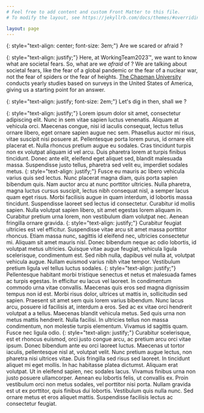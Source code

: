 ```yaml
---
# Feel free to add content and custom Front Matter to this file.
# To modify the layout, see https://jekyllrb.com/docs/themes/#overriding-theme-defaults

layout: page
---
```

{: style="text-align: center; font-size: 3em;"}
Are we scared or afraid ?

{: style="text-align: justify;"}
Here, at WorkingTeam2023™, we want to know what are societal fears. So, what are we *afraid* of ? We are talking about societal fears, like the fear of a global pandemic or the fear of a nuclear war, not the fear of spiders or the fear of heights. [The Chapman University](https://www.chapman.edu/wilkinson/research-centers/babbie-center/survey-american-fears.aspx) conducts yearly studies based on surveys in the United States of America, giving us a starting point for an answer. 

{: style="text-align: justify; font-size: 2em;"}
Let's dig in then, shall we ?

{: style="text-align: justify;"}
Lorem ipsum dolor sit amet, consectetur adipiscing elit. Nunc in sem vitae sapien luctus venenatis. Aliquam at vehicula orci. Maecenas congue, nisi id iaculis consequat, lectus tellus ornare libero, eget ornare sapien augue nec sem. Phasellus auctor mi risus, vitae suscipit nisi posuere at. Pellentesque porta lorem purus, id ornare elit placerat et. Nulla rhoncus pretium augue eu sodales. Cras tincidunt turpis non ex volutpat aliquam id vel arcu. Duis pharetra lorem at turpis finibus tincidunt. Donec ante elit, eleifend eget aliquet sed, blandit malesuada massa. Suspendisse justo tellus, pharetra sed velit eu, imperdiet sodales metus.
{: style="text-align: justify;"}
Fusce eu mauris ac libero vehicula varius quis sed lectus. Nunc placerat magna diam, quis porta sapien bibendum quis. Nam auctor arcu at nunc porttitor ultricies. Nulla pharetra, magna luctus cursus suscipit, lectus nibh consequat nisl, a semper lacus quam eget risus. Morbi facilisis augue in quam interdum, id lobortis massa tincidunt. Suspendisse laoreet sed lectus id consectetur. Curabitur id mollis sapien. Nulla volutpat sapien libero, sit amet egestas lorem aliquam in. Curabitur pretium urna lorem, non vestibulum diam volutpat nec. Aenean fringilla ornare gravida.
{: style="text-align: justify;"}
Curabitur feugiat ultricies est vel efficitur. Suspendisse vitae arcu sit amet massa porttitor rhoncus. Etiam massa nunc, sagittis id eleifend nec, ultricies consectetur mi. Aliquam sit amet mauris nisl. Donec bibendum neque ac odio lobortis, id volutpat metus ultricies. Quisque vitae augue feugiat, vehicula ligula scelerisque, condimentum est. Sed nibh nulla, dapibus vel nulla at, volutpat vehicula augue. Nullam euismod varius nibh vitae tempor. Vestibulum pretium ligula vel tellus luctus sodales.
{: style="text-align: justify;"}
Pellentesque habitant morbi tristique senectus et netus et malesuada fames ac turpis egestas. In efficitur eu lacus vel laoreet. In condimentum commodo urna vitae convallis. Maecenas quis eros sed magna dignissim tempus non id est. Morbi risus dolor, ultrices ut mattis in, sollicitudin sed sapien. Praesent sit amet sem quis lorem varius bibendum. Nunc lacus arcu, posuere id facilisis at, interdum a eros. Sed ac ex vitae orci hendrerit volutpat a a tellus. Maecenas blandit vehicula metus. Sed quis urna non metus mattis hendrerit. Nulla facilisi. In ultricies tellus non massa condimentum, non molestie turpis elementum. Vivamus id sagittis quam. Fusce nec ligula odio.
{: style="text-align: justify;"}
Curabitur scelerisque, est et rhoncus euismod, orci justo congue arcu, ac pretium arcu orci vitae ipsum. Donec bibendum ante eu orci laoreet luctus. Maecenas ut tortor iaculis, pellentesque nisl at, volutpat velit. Nunc pretium augue lectus, non pharetra nisi ultrices vitae. Duis fringilla sed risus sed laoreet. In tincidunt aliquet mi eget mollis. In hac habitasse platea dictumst. Aliquam erat volutpat. Ut in eleifend sapien, nec sodales lacus. Vivamus finibus urna non justo posuere ullamcorper. Aenean eu lobortis felis, ut convallis ex. Proin vestibulum orci non metus sodales, vel porttitor nisi porta. Nullam gravida est ut ex porttitor, quis finibus dui lobortis. Vestibulum quis nulla nunc. Sed ornare metus et eros aliquet mattis. Suspendisse facilisis lectus ac consectetur feugiat.

